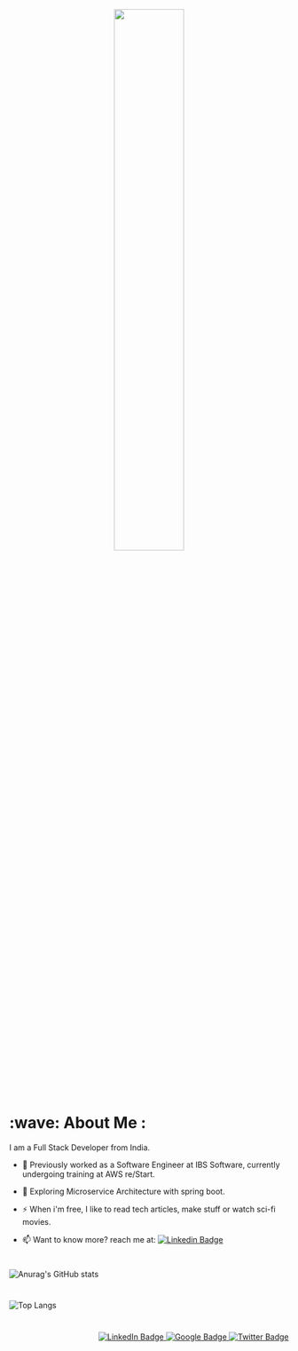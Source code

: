 
<div id="header" align="center">
  <img src="https://media.giphy.com/media/3ornk57KwDXf81rjWM/giphy.gif" width="50%"/>
</div>

<!--<img src="https://komarev.com/ghpvc/?username=k-ananthakrishnan&style=flat-square&color=blue" alt=""/>
<h1>
  hey there
  <img src="https://media.giphy.com/media/hvRJCLFzcasrR4ia7z/giphy.gif" width="30px"/>
</h1>
-->

<h1> :wave: About Me :</h1>

I am a Full Stack Developer from India.
- :telescope: Previously worked as a Software Engineer at IBS Software, currently undergoing training at AWS re/Start.

- :seedling: Exploring Microservice Architecture with spring boot.

- :zap: When i'm free, I like to read tech articles, make stuff or watch sci-fi movies.

- :mailbox: Want to know more? reach me at: [![Linkedin Badge](https://img.shields.io/badge/-Ananthakrishnan-blue?style=flat&logo=Linkedin&logoColor=white)]( https://www.linkedin.com/in/ananthakrishnan-k-80087212b)

#
![Anurag's GitHub stats](https://github-readme-stats.vercel.app/api?username=k-ananthakrishnan&count_private=true&show_icons=true&theme=github_dark&hide=issues&hide_border=true)
#
![Top Langs](https://github-readme-stats.vercel.app/api/top-langs/?username=k-ananthakrishnan&layout=compact&theme=github_dark&hide_border=true)

#


<div id="badges" align="right">
  <a href="https://www.linkedin.com/in/ananthakrishnan-k-80087212b">
    <img src="https://img.shields.io/badge/LinkedIn-white?logo=linkedin&logoColor=blue" alt="LinkedIn Badge"/>
  </a>
  <a href="https://developers.google.com/profile/u/Ananthakrishnan">
    <img src="https://img.shields.io/badge/Google-white?logo=google&logoColor=red" alt="Google Badge"/>
  </a>
  <a href="https://twitter.com/ananth__krish">
    <img src="https://img.shields.io/badge/twitter-white?logo=twitter&logoColor=blue" alt="Twitter Badge"/>
  </a>
</div>


<!---
k-ananthakrishnan/k-ananthakrishnan is a ✨ special ✨ repository because its `README.md` (this file) appears on your GitHub profile.
You can click the Preview link to take a look at your changes.
--->
